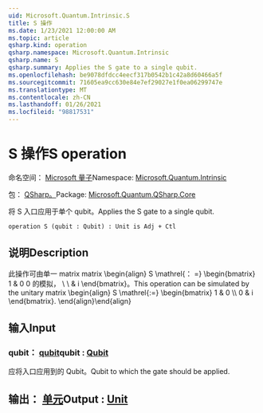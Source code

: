 ```yaml
---
uid: Microsoft.Quantum.Intrinsic.S
title: S 操作
ms.date: 1/23/2021 12:00:00 AM
ms.topic: article
qsharp.kind: operation
qsharp.namespace: Microsoft.Quantum.Intrinsic
qsharp.name: S
qsharp.summary: Applies the S gate to a single qubit.
ms.openlocfilehash: be9078dfdcc4eecf317b0542b1c42a8d60466a5f
ms.sourcegitcommit: 71605ea9cc630e84e7ef29027e1f0ea06299747e
ms.translationtype: MT
ms.contentlocale: zh-CN
ms.lasthandoff: 01/26/2021
ms.locfileid: "98817531"
---
```

# <a name="s-operation"></a><span data-ttu-id="fc809-102">S 操作</span><span class="sxs-lookup"><span data-stu-id="fc809-102">S operation</span></span>

<span data-ttu-id="fc809-103">命名空间： [Microsoft 量子](xref:Microsoft.Quantum.Intrinsic)</span><span class="sxs-lookup"><span data-stu-id="fc809-103">Namespace: [Microsoft.Quantum.Intrinsic](xref:Microsoft.Quantum.Intrinsic)</span></span>

<span data-ttu-id="fc809-104">包： [QSharp。](https://nuget.org/packages/Microsoft.Quantum.QSharp.Core)</span><span class="sxs-lookup"><span data-stu-id="fc809-104">Package: [Microsoft.Quantum.QSharp.Core](https://nuget.org/packages/Microsoft.Quantum.QSharp.Core)</span></span>


<span data-ttu-id="fc809-105">将 S 入口应用于单个 qubit。</span><span class="sxs-lookup"><span data-stu-id="fc809-105">Applies the S gate to a single qubit.</span></span>

```qsharp
operation S (qubit : Qubit) : Unit is Adj + Ctl
```


## <a name="description"></a><span data-ttu-id="fc809-106">说明</span><span class="sxs-lookup"><span data-stu-id="fc809-106">Description</span></span>

<span data-ttu-id="fc809-107">此操作可由单一 matrix matrix \begin{align} S \mathrel{： =} \begin{bmatrix} 1 & 0 0 的模拟， \\ \\ & i \end{bmatrix}。</span><span class="sxs-lookup"><span data-stu-id="fc809-107">This operation can be simulated by the unitary matrix \begin{align} S \mathrel{:=} \begin{bmatrix} 1 & 0 \\\\ 0 & i \end{bmatrix}.</span></span>
<span data-ttu-id="fc809-108">\end{align}</span><span class="sxs-lookup"><span data-stu-id="fc809-108">\end{align}</span></span>

## <a name="input"></a><span data-ttu-id="fc809-109">输入</span><span class="sxs-lookup"><span data-stu-id="fc809-109">Input</span></span>

### <a name="qubit--qubit"></a><span data-ttu-id="fc809-110">qubit： [qubit](xref:microsoft.quantum.lang-ref.qubit)</span><span class="sxs-lookup"><span data-stu-id="fc809-110">qubit : [Qubit](xref:microsoft.quantum.lang-ref.qubit)</span></span>

<span data-ttu-id="fc809-111">应将入口应用到的 Qubit。</span><span class="sxs-lookup"><span data-stu-id="fc809-111">Qubit to which the gate should be applied.</span></span>



## <a name="output--unit"></a><span data-ttu-id="fc809-112">输出： [单元](xref:microsoft.quantum.lang-ref.unit)</span><span class="sxs-lookup"><span data-stu-id="fc809-112">Output : [Unit](xref:microsoft.quantum.lang-ref.unit)</span></span>

